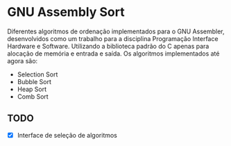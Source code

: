 # GNU Assembly Sort

Diferentes algoritmos de ordenação implementados para o GNU Assembler, desenvolvidos como um trabalho para a disciplina Programação Interface Hardware e Software. Utilizando a biblioteca padrão do C apenas para alocação de memória e entrada e saída. Os algoritmos implementados até agora são:
- Selection Sort
- Bubble Sort
- Heap Sort
- Comb Sort

## TODO
- [x] Interface de seleção de algoritmos
